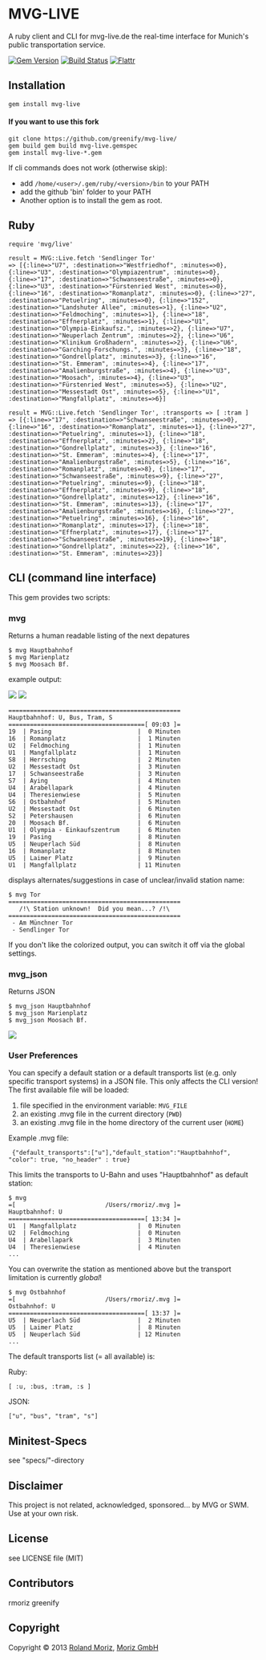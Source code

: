 # MVG-LIVE

A ruby client and CLI for mvg-live.de the real-time interface for Munich's public transportation service.

[![Gem Version](https://badge.fury.io/rb/mvg-live.png)](http://badge.fury.io/rb/mvg-live)
[![Build Status](https://secure.travis-ci.org/rmoriz/mvg-live.png?branch=master)](http://travis-ci.org/rmoriz/mvg-live)
[![Flattr](https://api.flattr.com/button/flattr-badge-large.png)](https://flattr.com/submit/auto?user_id=flattr&url=https://github.com/rmoriz/mvg-live&title=mvg-live%20rubygem&description=mvg-live%20rubygem&language=de_DE&tags=fahrplan,mvg,swm,ruby,code,u-bahn,s-bahn,tram,muenchen&category=software)
  
  
## Installation

    gem install mvg-live

#### If you want to use this fork

```
git clone https://github.com/greenify/mvg-live/
gem build gem build mvg-live.gemspec
gem install mvg-live-*.gem
```
If cli commands does not work (otherwise skip):  

* add ```/home/<user>/.gem/ruby/<version>/bin``` to  your PATH
* add the github 'bin' folder to your PATH
* Another option is to install the gem as root.


## Ruby

    require 'mvg/live'
  
    result = MVG::Live.fetch 'Sendlinger Tor'
    => [{:line=>"U7", :destination=>"Westfriedhof", :minutes=>0}, {:line=>"U3", :destination=>"Olympiazentrum", :minutes=>0}, {:line=>"17", :destination=>"Schwanseestraße", :minutes=>0}, {:line=>"U3", :destination=>"Fürstenried West", :minutes=>0}, {:line=>"16", :destination=>"Romanplatz", :minutes=>0}, {:line=>"27", :destination=>"Petuelring", :minutes=>0}, {:line=>"152", :destination=>"Landshuter Allee", :minutes=>1}, {:line=>"U2", :destination=>"Feldmoching", :minutes=>1}, {:line=>"18", :destination=>"Effnerplatz", :minutes=>1}, {:line=>"U1", :destination=>"Olympia-Einkaufsz.", :minutes=>2}, {:line=>"U7", :destination=>"Neuperlach Zentrum", :minutes=>2}, {:line=>"U6", :destination=>"Klinikum Großhadern", :minutes=>2}, {:line=>"U6", :destination=>"Garching-Forschungs.", :minutes=>3}, {:line=>"18", :destination=>"Gondrellplatz", :minutes=>3}, {:line=>"16", :destination=>"St. Emmeram", :minutes=>4}, {:line=>"17", :destination=>"Amalienburgstraße", :minutes=>4}, {:line=>"U3", :destination=>"Moosach", :minutes=>4}, {:line=>"U3", :destination=>"Fürstenried West", :minutes=>5}, {:line=>"U2", :destination=>"Messestadt Ost", :minutes=>5}, {:line=>"U1", :destination=>"Mangfallplatz", :minutes=>6}]

    result = MVG::Live.fetch 'Sendlinger Tor', :transports => [ :tram ]
    => [{:line=>"17", :destination=>"Schwanseestraße", :minutes=>0}, {:line=>"16", :destination=>"Romanplatz", :minutes=>1}, {:line=>"27", :destination=>"Petuelring", :minutes=>1}, {:line=>"18", :destination=>"Effnerplatz", :minutes=>2}, {:line=>"18", :destination=>"Gondrellplatz", :minutes=>3}, {:line=>"16", :destination=>"St. Emmeram", :minutes=>4}, {:line=>"17", :destination=>"Amalienburgstraße", :minutes=>5}, {:line=>"16", :destination=>"Romanplatz", :minutes=>8}, {:line=>"17", :destination=>"Schwanseestraße", :minutes=>9}, {:line=>"27", :destination=>"Petuelring", :minutes=>9}, {:line=>"18", :destination=>"Effnerplatz", :minutes=>9}, {:line=>"18", :destination=>"Gondrellplatz", :minutes=>12}, {:line=>"16", :destination=>"St. Emmeram", :minutes=>13}, {:line=>"17", :destination=>"Amalienburgstraße", :minutes=>16}, {:line=>"27", :destination=>"Petuelring", :minutes=>16}, {:line=>"16", :destination=>"Romanplatz", :minutes=>17}, {:line=>"18", :destination=>"Effnerplatz", :minutes=>17}, {:line=>"17", :destination=>"Schwanseestraße", :minutes=>19}, {:line=>"18", :destination=>"Gondrellplatz", :minutes=>22}, {:line=>"16", :destination=>"St. Emmeram", :minutes=>23}]

## CLI (command line interface)

This gem provides two scripts:

### mvg

Returns a human readable listing of the next depatures

    $ mvg Hauptbahnhof
    $ mvg Marienplatz
    $ mvg Moosach Bf.

example output:


<img src="http://i.imgur.com/rMk2Lpj.png">  
<img src="http://i.imgur.com/rO6Fz.jpg">

    ================================================
    Hauptbahnhof: U, Bus, Tram, S
    ======================================[ 09:03 ]=
    19  | Pasing                        |  0 Minuten
    16  | Romanplatz                    |  1 Minuten
    U2  | Feldmoching                   |  1 Minuten
    U1  | Mangfallplatz                 |  1 Minuten
    S8  | Herrsching                    |  2 Minuten
    U2  | Messestadt Ost                |  3 Minuten
    17  | Schwanseestraße               |  3 Minuten
    S7  | Aying                         |  4 Minuten
    U4  | Arabellapark                  |  4 Minuten
    U4  | Theresienwiese                |  5 Minuten
    S6  | Ostbahnhof                    |  5 Minuten
    U2  | Messestadt Ost                |  6 Minuten
    S2  | Petershausen                  |  6 Minuten
    20  | Moosach Bf.                   |  6 Minuten
    U1  | Olympia - Einkaufszentrum     |  6 Minuten
    19  | Pasing                        |  8 Minuten
    U5  | Neuperlach Süd                |  8 Minuten
    16  | Romanplatz                    |  8 Minuten
    U5  | Laimer Platz                  |  9 Minuten
    U1  | Mangfallplatz                 | 11 Minuten


displays alternates/suggestions in case of unclear/invalid station name:

    $ mvg Tor
    ================================================
       /!\ Station unknown!  Did you mean...? /!\   
    ================================================
     - Am Münchner Tor
     - Sendlinger Tor

If you don't like the colorized output, you can switch it off via the global settings.

### mvg_json

Returns JSON

    $ mvg_json Hauptbahnhof
    $ mvg_json Marienplatz
    $ mvg_json Moosach Bf.

<img src="http://i.imgur.com/7pxh9.jpg">


### User Preferences

You can specify a default station or a default transports list (e.g. only specific transport systems) in a JSON file. This only affects the CLI version!
The first available file will be loaded:

1. file specified in the environment variable: `MVG_FILE`
2. an existing .mvg file in the current directory (`PWD`)
3. an existing .mvg file in the home directory of the current user (`HOME`)

Example .mvg file:

     {"default_transports":["u"],"default_station":"Hauptbahnhof", "color": true, "no_header" : true}
    
This limits the transports to U-Bahn and uses "Hauptbahnhof" as default station:

    $ mvg
    =[                         /Users/rmoriz/.mvg ]=
    Hauptbahnhof: U
    ======================================[ 13:34 ]=
    U1  | Mangfallplatz                 |  0 Minuten
    U2  | Feldmoching                   |  0 Minuten
    U4  | Arabellapark                  |  3 Minuten
    U4  | Theresienwiese                |  4 Minuten
    ...

You can overwrite the station as mentioned above but the transport limitation is currently *global*!

    $ mvg Ostbahnhof
    =[                         /Users/rmoriz/.mvg ]=
    Ostbahnhof: U
    ======================================[ 13:37 ]=
    U5  | Neuperlach Süd                |  2 Minuten
    U5  | Laimer Platz                  |  8 Minuten
    U5  | Neuperlach Süd                | 12 Minuten
    ...

The default transports list (= all available) is:

Ruby:

    [ :u, :bus, :tram, :s ]

JSON:

    ["u", "bus", "tram", "s"]


## Minitest-Specs

see "specs/"-directory


## Disclaimer

This project is not related, acknowledged, sponsored... by MVG or SWM.
Use at your own risk.

## License

see LICENSE file (MIT)

## Contributors

rmoriz
greenify

## Copyright

Copyright © 2013 [Roland Moriz](https://roland.io), [Moriz GmbH](https://moriz.de/)


